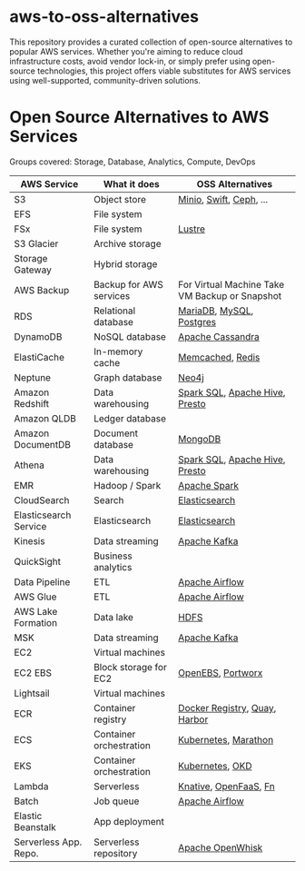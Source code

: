 # aws-to-oss-alternatives
This repository provides a curated collection of open-source alternatives to popular AWS services. Whether you're aiming to reduce cloud infrastructure costs, avoid vendor lock-in, or simply prefer using open-source technologies, this project offers viable substitutes for AWS services using well-supported, community-driven solutions.

# Open Source Alternatives to AWS Services

Groups covered: Storage, Database, Analytics, Compute, DevOps

AWS Service             | What it does              | OSS Alternatives
------------------------|---------------------------|-----------------
S3                      | Object store              | [Minio](https://min.io/), [Swift](https://launchpad.net/swift), [Ceph](https://ceph.io/), ...
EFS                     | File system
FSx                     | File system               | [Lustre](http://lustre.org/)
S3 Glacier              | Archive storage
Storage Gateway         | Hybrid storage            |
AWS Backup              | Backup for AWS services   | For Virtual Machine Take VM Backup or Snapshot
RDS                     | Relational database       | [MariaDB](https://mariadb.org/), [MySQL](https://www.mysql.com/), [Postgres](https://www.postgresql.org/)
DynamoDB                | NoSQL database            | [Apache Cassandra](https://cassandra.apache.org/)
ElastiCache             | In-memory cache           | [Memcached](https://www.memcached.org/), [Redis](https://redis.io/)
Neptune                 | Graph database            | [Neo4j](https://neo4j.com/)
Amazon Redshift         | Data warehousing          | [Spark SQL](https://spark.apache.org/sql/), [Apache Hive](https://hive.apache.org/), [Presto](https://prestodb.github.io/)
Amazon QLDB             | Ledger database
Amazon DocumentDB       | Document database         | [MongoDB](https://www.mongodb.com/)
Athena                  | Data warehousing          | [Spark SQL](https://spark.apache.org/sql/), [Apache Hive](https://hive.apache.org/), [Presto](https://prestodb.github.io/)
EMR                     | Hadoop / Spark            | [Apache Spark](https://spark.apache.org/)
CloudSearch             | Search                    | [Elasticsearch](https://www.elastic.co/products/elasticsearch)
Elasticsearch Service   | Elasticsearch             | [Elasticsearch](https://www.elastic.co/products/elasticsearch)
Kinesis                 | Data streaming            | [Apache Kafka](https://kafka.apache.org/)
QuickSight              | Business analytics
Data Pipeline           | ETL                       | [Apache Airflow](https://airflow.apache.org/)
AWS Glue                | ETL                       | [Apache Airflow](https://airflow.apache.org/)
AWS Lake Formation      | Data lake                 | [HDFS](http://hadoop.apache.org/docs/stable/hadoop-project-dist/hadoop-hdfs/HdfsUserGuide.html)
MSK                     | Data streaming            | [Apache Kafka](https://kafka.apache.org/)
EC2                     | Virtual machines
EC2 EBS                 | Block storage for EC2     | [OpenEBS](https://www.openebs.io/), [Portworx](https://github.com/portworx/px-dev)
Lightsail               | Virtual machines
ECR                     | Container registry        | [Docker Registry](https://github.com/docker/distribution), [Quay](https://quay.io/), [Harbor](https://goharbor.io/)
ECS                     | Container orchestration   | [Kubernetes](https://kubernetes.io/), [Marathon](https://mesosphere.github.io/marathon/)
EKS                     | Container orchestration   | [Kubernetes](https://kubernetes.io/), [OKD]([https](https://okd.io/))
Lambda                  | Serverless                | [Knative](https://knative.dev/), [OpenFaaS](https://www.openfaas.com/), [Fn](https://fnproject.io/)
Batch                   | Job queue                 | [Apache Airflow](https://airflow.apache.org/)
Elastic Beanstalk       | App deployment
Serverless App. Repo.   | Serverless repository     | [Apache OpenWhisk](https://openwhisk.apache.org/)
